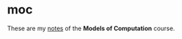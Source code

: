 # moc

These are my [notes](<https://raw.githubusercontent.com/aflaag-notes/moc/main/src/Models of Computation.pdf>) of the **Models of Computation** course.

